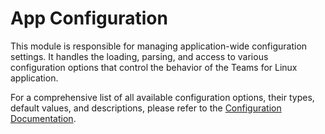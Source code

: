 # App Configuration

This module is responsible for managing application-wide configuration settings. It handles the loading, parsing, and access to various configuration options that control the behavior of the Teams for Linux application.

For a comprehensive list of all available configuration options, their types, default values, and descriptions, please refer to the [Configuration Documentation](../../docs/configuration.md).